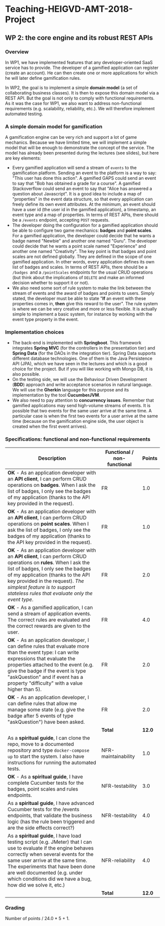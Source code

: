 # Teaching-HEIGVD-AMT-2018-Project


## WP 2: the core engine and its robust REST APIs

### Overview

In WP1, we have implemented features that any developer-oriented SaaS service has to provide. The developer of a gamified application can register (create an account). He can then create one or more applications for which he will later define gamification rules.

In WP2, the goal is to implement a simple **domain model** (a set of collaborating business classes). It is then to expose this domain model via a REST API. But the goal is not only to comply with functional requirements. As it was the case for WP1, we also want to address non-functional requirements (e.g. scalability, reliability, etc.). We will therefore implement automated testing.

### A simple domain model for gamification

A gamification engine can be very rich and support a lot of game mechanics. Because we have limited time, we will implement a simple model that will be enough to demonstrate the concept of the service. The model has already been presented during the lectures (see slides), but here are key elements:

- Every gamified application will send a stream of `events` to the gamification platform. Sending an event to the platform is a way to say: "This user has done this action". A gamified GAPS could send an event to say that "Bob has obtained a grade for a course". A gamified Stackoverflow could send an event to say that "Alice has answered a question about Javascript". It is a good idea to include a map of "properties" in the event data structure, so that every application can freely define its own event attributes. At the minimum, an event should have a user id (the user id in the gamified application), a timestamp, an event type and a map of properties. In terms of REST APIs, there should be a `/events` endpoint, accepting `POST` requests.
- The developer doing the configuration for a gamified application should be able to configure two game mechanics: **badges** and **point scales**. For a gamified application, the developer could decide that he wants a badge named "Newbie" and another one named "Guru". The developer could decide that he wants a point scale named "Experience" and another one named "Creativity". The key point is that badges and point scales are not defined globally. They are defined in the scope of one gamified application. In other words, every application defines its own list of badges and scales. In terms of REST APIs, there should be a `/badges `and a `/pointScales` endpoints for the usual CRUD operations (but think about the implications of `DELETE` and make an informed decision whether to support it or not).
- We also need some sort of rule system to make the link between the stream of events and the award of badges and points to users. Simply stated, the developer must be able to state "**If** an event with these properties comes in, **then** give this reward to the user". The rule system is where we can be very creative and more or less flexible. It is actually simple to implement a basic system, for instance by working with the event type property in the event.

### Implementation choices

- The back-end is implemented with **Springboot**. This framework integrates **Spring MVC** (for the controllers in the presentation tier) and **Spring Data** (for the DAOs in the integration tier). Spring Data supports different database technologies. One of them is the Java Persistence API (JPA), which we have seen in the lectures and which is a good choice for the project. But if you will like working with Mongo DB, it is also possible.
- On the testing side, we will use the Behaviour Driven Development (**BDD**) approach and write acceptance scenarios in natural language. We will use the **Gherkin** language for this purpose and its implementation by the tool **CucumberJVM**.
- We also need to pay attention to **concurrency issues**. Remember that gamified applications may send high-volume streams of events. It is possible that two events for the same user arrive at the same time. A particular case is when the first two events for a user arrive at the same time (because on the gamification engine side, the user object is created when the first event arrives).

### Specifications: functional and non-functional requirements

| Description                                                  | Functional / non-functional | Points |
| ------------------------------------------------------------ | --------------------------- | ------ |
| **OK** - As an application developer with an **API client**, I can perform CRUD operations on **badges**. When I ask the list of badges, I only see the badges of my application (thanks to the API key provided in the request). | FR                          | 1.0 |
| **OK** - As an application developer with an **API client**, I can perform CRUD operations on **point scales**. When I ask the list of badges, I only see the badges of my application (thanks to the API key provided in the request). | FR | 1.0 |
| **OK** - As an application developer with an **API client**, I can perform CRUD operations on **rules**. When I ask the list of badges, I only see the badges of my application (thanks to the API key provided in the  request). *The simplest feature is to support stateless rules that evaluate only the event type*. | FR | 2.0 |
| **OK** - As a gamified application, I can send a stream of application events. The correct rules are evaluated and the correct rewards are given to the user. | FR | 4.0 |
| **OK** - As an application developer, I can define rules that evaluate more than the event type: I can write expressions that evaluate the properties attached to the event (e.g. give the badge if the event is type "askQuestion" and if event has a property "difficulty" with a value higher than 5). | FR | 2.0 |
| **OK** - As an application developer, I can define rules that allow me manage some state (e.g. give the badge after 5 events of type "askQuestion") have been asked. | FR | 2.0 |
|  | **Total** | **12.0** |
| As a **spiritual guide**, I can clone the repo, move to a documented repository and type `docker-compose up` to start the system. I also have instructions for running the automated tests. | NFR-maintainability | 1.0 |
| **OK** - As a **spiritual guide**, I have complete Cucumber tests for the badges, point scales and rules endpoints. | NFR-testability | 3.0 |
| As a **spiritual guide**, I have advanced Cucumber tests for the /events endpoints, that validate the business logic (has the rule been triggered and are the side effects correct?) | NFR-testability | 4.0 |
| As a **spiritual guide**, I have load testing script (e.g. JMeter) that I can use to evaluate if the engine behaves correctly when several events for the same user arrive at the same time. The experiments that have been done are well documented (e.g. under which conditions did we have a bug, how did we solve it, etc.) | NFR-reliability | 4.0 |
|  | **Total** | **12.0** |
### Grading

Number of points / 24.0 * 5 + 1.
